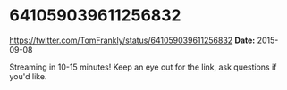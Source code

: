 # 641059039611256832
https://twitter.com/TomFrankly/status/641059039611256832
**Date:** 2015-09-08

Streaming in 10-15 minutes! Keep an eye out for the link, ask questions if you'd like.
